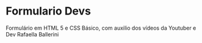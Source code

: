 # Formulario Devs
Formulário em HTML 5 e CSS Básico, com auxilio dos vídeos da Youtuber e Dev Rafaella Ballerini
